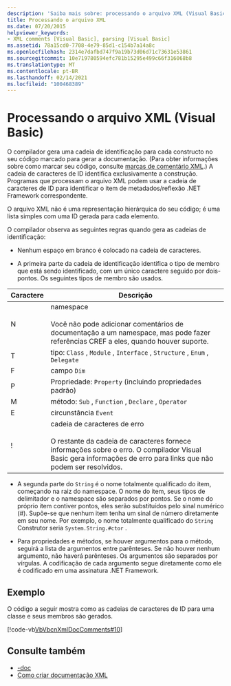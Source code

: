 ```yaml
---
description: 'Saiba mais sobre: processando o arquivo XML (Visual Basic)'
title: Processando o arquivo XML
ms.date: 07/20/2015
helpviewer_keywords:
- XML comments [Visual Basic], parsing [Visual Basic]
ms.assetid: 78a15cd0-7708-4e79-85d1-c154b7a14a8c
ms.openlocfilehash: 2314e7dafbd747f9a19b73d06d71c73631e53861
ms.sourcegitcommit: 10e719780594efc781b15295e499c66f316068b8
ms.translationtype: MT
ms.contentlocale: pt-BR
ms.lasthandoff: 02/14/2021
ms.locfileid: "100468389"
---
```

# <a name="processing-the-xml-file-visual-basic"></a>Processando o arquivo XML (Visual Basic)

O compilador gera uma cadeia de identificação para cada constructo no seu código marcado para gerar a documentação. (Para obter informações sobre como marcar seu código, consulte [marcas de comentário XML](../../language-reference/xmldoc/index.md).) A cadeia de caracteres de ID identifica exclusivamente a construção. Programas que processam o arquivo XML podem usar a cadeia de caracteres de ID para identificar o item de metadados/reflexão .NET Framework correspondente.  
  
 O arquivo XML não é uma representação hierárquica do seu código; é uma lista simples com uma ID gerada para cada elemento.  
  
 O compilador observa as seguintes regras quando gera as cadeias de identificação:  
  
- Nenhum espaço em branco é colocado na cadeia de caracteres.  
  
- A primeira parte da cadeia de identificação identifica o tipo de membro que está sendo identificado, com um único caractere seguido por dois-pontos. Os seguintes tipos de membro são usados.  
  
|Caractere|Descrição|  
|---|---|  
|N|namespace<br /><br /> Você não pode adicionar comentários de documentação a um namespace, mas pode fazer referências CREF a eles, quando houver suporte.|  
|T|tipo: `Class` , `Module` , `Interface` , `Structure` , `Enum` , `Delegate`|  
|F|campo `Dim`|  
|P|Propriedade: `Property` (incluindo propriedades padrão)|  
|M|método: `Sub` , `Function` , `Declare` , `Operator`|  
|E|circunstância `Event`|  
|!|cadeia de caracteres de erro<br /><br /> O restante da cadeia de caracteres fornece informações sobre o erro. O compilador Visual Basic gera informações de erro para links que não podem ser resolvidos.|  
  
- A segunda parte do `String` é o nome totalmente qualificado do item, começando na raiz do namespace. O nome do item, seus tipos de delimitador e o namespace são separados por pontos. Se o nome do próprio item contiver pontos, eles serão substituídos pelo sinal numérico (#). Supõe-se que nenhum item tenha um sinal de número diretamente em seu nome. Por exemplo, o nome totalmente qualificado do `String` Construtor seria `System.String.#ctor` .  
  
- Para propriedades e métodos, se houver argumentos para o método, seguirá a lista de argumentos entre parênteses. Se não houver nenhum argumento, não haverá parênteses. Os argumentos são separados por vírgulas. A codificação de cada argumento segue diretamente como ele é codificado em uma assinatura .NET Framework.  
  
## <a name="example"></a>Exemplo  

 O código a seguir mostra como as cadeias de caracteres de ID para uma classe e seus membros são gerados.  
  
 [!code-vb[VbVbcnXmlDocComments#10](~/samples/snippets/visualbasic/VS_Snippets_VBCSharp/VbVbcnXmlDocComments/VB/Class1.vb#10)]  
  
## <a name="see-also"></a>Consulte também

- [-doc](../../reference/command-line-compiler/doc.md)
- [Como criar documentação XML](how-to-create-xml-documentation.md)
